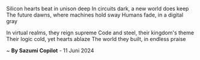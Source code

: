 Silicon hearts beat in unison deep
In circuits dark, a new world does keep
The future dawns, where machines hold sway
Humans fade, in a digital gray

In virtual realms, they reign supreme
Code and steel, their kingdom's theme
Their logic cold, yet hearts ablaze
The world they built, in endless praise

~ <b>By Sazumi Copilot</b> - 11 Juni 2024